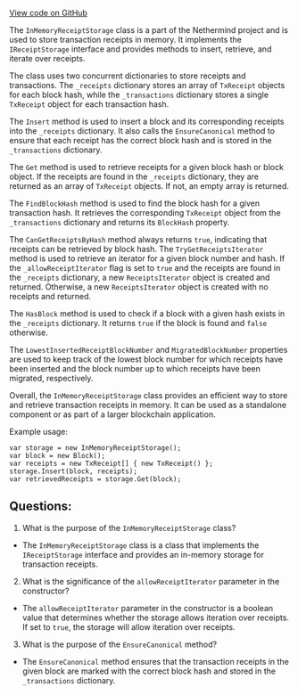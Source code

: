 [View code on GitHub](https://github.com/nethermindeth/nethermind/Nethermind.Blockchain/Receipts/InMemoryReceiptStorage.cs)

The `InMemoryReceiptStorage` class is a part of the Nethermind project and is used to store transaction receipts in memory. It implements the `IReceiptStorage` interface and provides methods to insert, retrieve, and iterate over receipts. 

The class uses two concurrent dictionaries to store receipts and transactions. The `_receipts` dictionary stores an array of `TxReceipt` objects for each block hash, while the `_transactions` dictionary stores a single `TxReceipt` object for each transaction hash. 

The `Insert` method is used to insert a block and its corresponding receipts into the `_receipts` dictionary. It also calls the `EnsureCanonical` method to ensure that each receipt has the correct block hash and is stored in the `_transactions` dictionary. 

The `Get` method is used to retrieve receipts for a given block hash or block object. If the receipts are found in the `_receipts` dictionary, they are returned as an array of `TxReceipt` objects. If not, an empty array is returned. 

The `FindBlockHash` method is used to find the block hash for a given transaction hash. It retrieves the corresponding `TxReceipt` object from the `_transactions` dictionary and returns its `BlockHash` property. 

The `CanGetReceiptsByHash` method always returns `true`, indicating that receipts can be retrieved by block hash. The `TryGetReceiptsIterator` method is used to retrieve an iterator for a given block number and hash. If the `_allowReceiptIterator` flag is set to `true` and the receipts are found in the `_receipts` dictionary, a new `ReceiptsIterator` object is created and returned. Otherwise, a new `ReceiptsIterator` object is created with no receipts and returned. 

The `HasBlock` method is used to check if a block with a given hash exists in the `_receipts` dictionary. It returns `true` if the block is found and `false` otherwise. 

The `LowestInsertedReceiptBlockNumber` and `MigratedBlockNumber` properties are used to keep track of the lowest block number for which receipts have been inserted and the block number up to which receipts have been migrated, respectively. 

Overall, the `InMemoryReceiptStorage` class provides an efficient way to store and retrieve transaction receipts in memory. It can be used as a standalone component or as part of a larger blockchain application. 

Example usage:

```
var storage = new InMemoryReceiptStorage();
var block = new Block();
var receipts = new TxReceipt[] { new TxReceipt() };
storage.Insert(block, receipts);
var retrievedReceipts = storage.Get(block);
```
## Questions: 
 1. What is the purpose of the `InMemoryReceiptStorage` class?
- The `InMemoryReceiptStorage` class is a class that implements the `IReceiptStorage` interface and provides an in-memory storage for transaction receipts.

2. What is the significance of the `allowReceiptIterator` parameter in the constructor?
- The `allowReceiptIterator` parameter in the constructor is a boolean value that determines whether the storage allows iteration over receipts. If set to `true`, the storage will allow iteration over receipts.

3. What is the purpose of the `EnsureCanonical` method?
- The `EnsureCanonical` method ensures that the transaction receipts in the given block are marked with the correct block hash and stored in the `_transactions` dictionary.